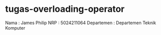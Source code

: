 # tugas-overloading-operator
Nama        : James Philip
NRP         : 5024211064
Departemen  : Departemen Teknik Komputer
